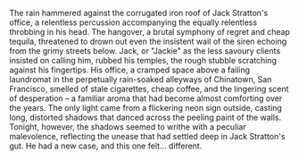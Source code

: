 The rain hammered against the corrugated iron roof of Jack Stratton's office, a relentless percussion accompanying the equally relentless throbbing in his head.  The hangover, a brutal symphony of regret and cheap tequila, threatened to drown out even the insistent wail of the siren echoing from the grimy streets below.  Jack, or "Jackie" as the less savoury clients insisted on calling him, rubbed his temples, the rough stubble scratching against his fingertips. His office, a cramped space above a failing laundromat in the perpetually rain-soaked alleyways of Chinatown, San Francisco, smelled of stale cigarettes, cheap coffee, and the lingering scent of desperation – a familiar aroma that had become almost comforting over the years.  The only light came from a flickering neon sign outside, casting long, distorted shadows that danced across the peeling paint of the walls.  Tonight, however, the shadows seemed to writhe with a peculiar malevolence, reflecting the unease that had settled deep in Jack Stratton's gut.  He had a new case, and this one felt… different.
